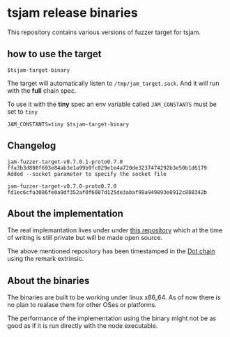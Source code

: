 # tsjam release binaries

This repository contains various versions of fuzzer target for tsjam. 

## how to use the target

```
$tsjam-target-binary
```

The target will automatically listen to `/tmp/jam_target.sock`. And it will run with the **full** chain spec. 

To use it with the **tiny** spec an env variable called `JAM_CONSTANTS` must be set to `tiny`

```
JAM_CONSTANTS=tiny $tsjam-target-binary
```

## Changelog


```
jam-fuzzer-target-v0.7.0.1-proto0.7.0 ffa3b3d808f693e84ab3e1a99b9fc029e1e4a720de3237474292b3e50b1d6179 
Added --socket parameter to specify the socket file

```

```
jam-fuzzer-target-v0.7.0-proto0.7.0 fd1ec6cfa3086fe0a9df352af0f6087d125de3abaf98a949893e0912c888342b 
```

## About the implementation

The real implemantation lives under under [this repository](https://github.com/vekexasia/tsjam) which at the time of writing is still private but will be made open source.

The above mentioned repository has been timestamped in the [Dot chain](https://polkadot.subscan.io/account/155tk9HmeJGsNZtA5LFasSCGZCdpAb2P2Gs6ej9JeP38sAww) using the remark extrinsic.

## About the binaries

The binaries are built to be working under linux x86_64. As of now there is no plan to realase them for other OSes or platforms.

The performance of the implementation using the binary might not be as good as if it is run directly with the node executable.


